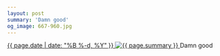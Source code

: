 ```yaml
---
layout: post
summary: 'Damn good'
og_image: 667-960.jpg
---
```


<p>
 <time>
  <a href="/667">
   {{ page.date | date: "%B %-d, %Y" }}
  </a>
 </time>
 <a href="/667">
  <img alt="{{ page.summary }}" sizes="(min-width: 700px) 50vw, calc(100vw - 2rem)" src="{{ site.assets_url }}/667-480.jpg" srcset="{{ site.assets_url }}/667-240.jpg 240w, {{ site.assets_url }}/667-480.jpg 480w, {{ site.assets_url }}/667-720.jpg 720w, {{ site.assets_url }}/667-960.jpg 960w"/>
 </a>
 <span>
  Damn good
 </span>
</p>
